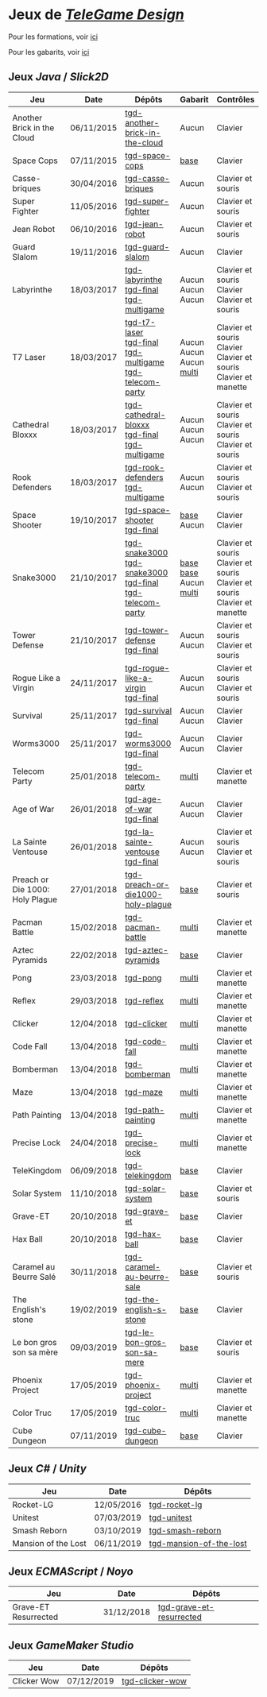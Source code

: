 # Jeux de [*TeleGame Design*](https://telegd.github.io/)

Pour les formations, voir [ici](https://github.com/TeleGD/formations)

Pour les gabarits, voir [ici](https://github.com/TeleGD/templates)

## Jeux *Java* / *Slick2D*

| Jeu | Date | Dépôts | Gabarit | Contrôles |
| - | - | - | - | - |
| Another Brick in the Cloud | 06/11/2015 | [tgd-another-brick-in-the-cloud][another-brick-in-the-cloud-0] | Aucun | Clavier |
| Space Cops | 07/11/2015 | [tgd-space-cops][space-cops-0] | [base][base] | Clavier |
| Casse-briques | 30/04/2016 | [tgd-casse-briques][casse-briques-0] | Aucun | Clavier et souris |
| Super Fighter | 11/05/2016 | [tgd-super-fighter][super-fighter-0] | Aucun | Clavier et souris |
| Jean Robot | 06/10/2016 | [tgd-jean-robot][jean-robot-0] | Aucun | Clavier et souris |
| Guard Slalom | 19/11/2016 | [tgd-guard-slalom][guard-slalom-0] | Aucun | Clavier |
| Labyrinthe | 18/03/2017 | [tgd-labyrinthe][labyrinthe-0]<br/>[tgd-final][labyrinthe-1]<br/>[tgd-multigame][labyrinthe-2] | Aucun<br/>Aucun<br/>Aucun | Clavier et souris<br/>Clavier<br/>Clavier et souris |
| T7 Laser | 18/03/2017 | [tgd-t7-laser][t7-laser-0]<br/>[tgd-final][t7-laser-1]<br/>[tgd-multigame][t7-laser-2]<br/>[tgd-telecom-party][t7-laser-3] | Aucun<br/>Aucun<br/>Aucun<br/>[multi][multi] | Clavier et souris<br/>Clavier<br/>Clavier et souris<br/>Clavier et manette |
| Cathedral Bloxxx | 18/03/2017 | [tgd-cathedral-bloxxx][cathedral-bloxxx-0]<br/>[tgd-final][cathedral-bloxxx-1]<br/>[tgd-multigame][cathedral-bloxxx-2] | Aucun<br/>Aucun<br/>Aucun | Clavier et souris<br/>Clavier et souris<br/>Clavier et souris |
| Rook Defenders | 18/03/2017 | [tgd-rook-defenders][rook-defenders-0]<br/>[tgd-multigame][rook-defenders-1] | Aucun<br/>Aucun | Clavier et souris<br/>Clavier et souris |
| Space Shooter | 19/10/2017 | [tgd-space-shooter][space-shooter-0]<br/>[tgd-final][space-shooter-1] | [base][base]<br/>Aucun | Clavier<br/>Clavier |
| Snake3000 | 21/10/2017 | [tgd-snake3000][snake3000-0]<br/>[tgd-snake3000][snake3000-1]<br/>[tgd-final][snake3000-2]<br/>[tgd-telecom-party][snake3000-3] | [base][base]<br/>[base][base]<br/>Aucun<br/>[multi][multi] | Clavier et souris<br/>Clavier et souris<br/>Clavier et souris<br/>Clavier et manette |
| Tower Defense | 21/10/2017 | [tgd-tower-defense][tower-defense-0]<br/>[tgd-final][tower-defense-1] | Aucun<br/>Aucun | Clavier et souris<br/>Clavier et souris |
| Rogue Like a Virgin | 24/11/2017 | [tgd-rogue-like-a-virgin][rogue-like-a-virgin-0]<br/>[tgd-final][rogue-like-a-virgin-1] | Aucun<br/>Aucun | Clavier et souris<br/>Clavier et souris |
| Survival | 25/11/2017 | [tgd-survival][survival-0]<br/>[tgd-final][survival-1] | Aucun<br/>Aucun | Clavier<br/>Clavier |
| Worms3000 | 25/11/2017 | [tgd-worms3000][worms3000-0]<br/>[tgd-final][worms3000-1] | Aucun<br/>Aucun | Clavier<br/>Clavier |
| Telecom Party | 25/01/2018 | [tgd-telecom-party][telecom-party-0] | [multi][multi] | Clavier et manette |
| Age of War | 26/01/2018 | [tgd-age-of-war][age-of-war-0]<br/>[tgd-final][age-of-war-1] | Aucun<br/>Aucun | Clavier<br/>Clavier |
| La Sainte Ventouse | 26/01/2018 | [tgd-la-sainte-ventouse][la-sainte-ventouse-0]<br/>[tgd-final][la-sainte-ventouse-1] | Aucun<br/>Aucun | Clavier et souris<br/>Clavier et souris |
| Preach or Die 1000: Holy Plague | 27/01/2018 | [tgd-preach-or-die1000-holy-plague][preach-or-die1000-holy-plague-0] | [base][base] | Clavier et souris |
| Pacman Battle | 15/02/2018 | [tgd-pacman-battle][pacman-battle-0] | [multi][multi] | Clavier et manette |
| Aztec Pyramids | 22/02/2018 | [tgd-aztec-pyramids][aztec-pyramids-0] | [base][base] | Clavier |
| Pong | 23/03/2018 | [tgd-pong][pong-0] | [multi][multi] | Clavier et manette |
| Reflex | 29/03/2018 | [tgd-reflex][reflex-0] | [multi][multi] | Clavier et manette |
| Clicker | 12/04/2018 | [tgd-clicker][clicker-0] | [multi][multi] | Clavier et manette |
| Code Fall | 13/04/2018 | [tgd-code-fall][code-fall-0] | [multi][multi] | Clavier et manette |
| Bomberman | 13/04/2018 | [tgd-bomberman][bomberman-0] | [multi][multi] | Clavier et manette |
| Maze | 13/04/2018 | [tgd-maze][maze-0] | [multi][multi] | Clavier et manette |
| Path Painting | 13/04/2018 | [tgd-path-painting][path-painting-0] | [multi][multi] | Clavier et manette |
| Precise Lock | 24/04/2018 | [tgd-precise-lock][precise-lock-0] | [multi][multi] | Clavier et manette |
| TeleKingdom | 06/09/2018 | [tgd-telekingdom][telekingdom-0] | [base][base] | Clavier |
| Solar System | 11/10/2018 | [tgd-solar-system][solar-system-0] | [base][base] | Clavier et souris |
| Grave-ET | 20/10/2018 | [tgd-grave-et][grave-et-0] | [base][base] | Clavier |
| Hax Ball | 20/10/2018 | [tgd-hax-ball][hax-ball-0] | [base][base] | Clavier |
| Caramel au Beurre Salé | 30/11/2018 | [tgd-caramel-au-beurre-sale][caramel-au-beurre-sale-0] | [base][base] | Clavier et souris |
| The English's stone | 19/02/2019 | [tgd-the-english-s-stone][the-english-s-stone-0] | [base][base] | Clavier |
| Le bon gros son sa mère | 09/03/2019 | [tgd-le-bon-gros-son-sa-mere][le-bon-gros-son-sa-mere-0] | [base][base] | Clavier et souris |
| Phoenix Project | 17/05/2019 | [tgd-phoenix-project][phoenix-project-0] | [multi][multi] | Clavier et manette |
| Color Truc | 17/05/2019 | [tgd-color-truc][color-truc-0] | [multi][multi] | Clavier et manette |
| Cube Dungeon | 07/11/2019 | [tgd-cube-dungeon][cube-dungeon-0] | [base][base] | Clavier |

## Jeux *C#* / *Unity*

| Jeu | Date | Dépôts |
| - | - | - |
| Rocket-LG | 12/05/2016 | [tgd-rocket-lg][rocket-lg-0] |
| Unitest | 07/03/2019 | [tgd-unitest][unitest-0] |
| Smash Reborn | 03/10/2019 | [tgd-smash-reborn][smash-reborn-0] |
| Mansion of the Lost | 06/11/2019 | [tgd-mansion-of-the-lost][mansion-of-the-lost-0] |

## Jeux *ECMAScript* / *Noyo*

| Jeu | Date | Dépôts |
| - | - | - |
| Grave-ET Resurrected | 31/12/2018 | [tgd-grave-et-resurrected][tgd-grave-et-resurrected-0] |

## Jeux *GameMaker Studio*

| Jeu | Date | Dépôts |
| - | - | - |
| Clicker Wow | 07/12/2019 | [tgd-clicker-wow][tgd-clicker-wow-0] |


[another-brick-in-the-cloud-0]: https://github.com/TeleGD/tgd-another-brick-in-the-cloud/tree/master/src/fr
[space-cops-0]: https://github.com/TeleGD/tgd-space-cops/tree/master/src/spaceCops
[casse-briques-0]: https://github.com/TeleGD/tgd-casse-briques/tree/master/src/fr
[super-fighter-0]: https://github.com/TeleGD/tgd-super-fighter/tree/master/src/fr
[jean-robot-0]: https://github.com/TeleGD/tgd-jean-robot/tree/master/src/fr
[guard-slalom-0]: https://github.com/TeleGD/tgd-guard-slalom/tree/master/src/fr
[labyrinthe-0]: https://github.com/TeleGD/tgd-labyrinthe/tree/master/src/games/labyrinthe
[labyrinthe-1]: https://github.com/TeleGD/tgd-final/tree/master/src/games/Labyrinthe
[labyrinthe-2]: https://github.com/TeleGD/tgd-multigame/tree/master/src/game1
[t7-laser-0]: https://github.com/TeleGD/tgd-t7-laser/tree/master/src/games/t7Laser
[t7-laser-1]: https://github.com/TeleGD/tgd-final/tree/master/src/games/T7Laser
[t7-laser-2]: https://github.com/TeleGD/tgd-multigame/tree/master/src/game2
[t7-laser-3]: https://github.com/TeleGD/tgd-telecom-party/tree/master/src/games/t7Laser
[cathedral-bloxxx-0]: https://github.com/TeleGD/tgd-cathedral-bloxxx/tree/master/src/games/cathedralBloxxx
[cathedral-bloxxx-1]: https://github.com/TeleGD/tgd-final/tree/master/src/games/CathedralBloxxx
[cathedral-bloxxx-2]: https://github.com/TeleGD/tgd-multigame/tree/master/src/game3
[rook-defenders-0]: https://github.com/TeleGD/tgd-rook-defenders/tree/master/src/games/rookDefenders
[rook-defenders-1]: https://github.com/TeleGD/tgd-multigame/tree/master/src/game4
[space-shooter-0]: https://github.com/TeleGD/tgd-space-shooter/tree/master/src/games/spaceShooter
[space-shooter-1]: https://github.com/TeleGD/tgd-final/tree/master/src/games/SpaceShooter
[snake3000-0]: https://github.com/TeleGD/tgd-snake3000/tree/master/src/games/snake3000
[snake3000-1]: https://github.com/TeleGD/tgd-snake3000/tree/master/src/games/snake3001
[snake3000-2]: https://github.com/TeleGD/tgd-final/tree/master/src/games/Snake
[snake3000-3]: https://github.com/TeleGD/tgd-telecom-party/tree/master/src/games/snake3000
[tower-defense-0]: https://github.com/TeleGD/tgd-tower-defense/tree/master/src/games/towerDefense
[tower-defense-1]: https://github.com/TeleGD/tgd-final/tree/master/src/games/TowerDefense
[rogue-like-a-virgin-0]: https://github.com/TeleGD/tgd-rogue-like-a-virgin/tree/master/src/games/rogueLikeAVirgin
[rogue-like-a-virgin-1]: https://github.com/TeleGD/tgd-final/tree/master/src/games/RogueLikeAVirgin
[survival-0]: https://github.com/TeleGD/tgd-survival/tree/master/src/games/survival
[survival-1]: https://github.com/TeleGD/tgd-final/tree/master/src/games/Survival
[worms3000-0]: https://github.com/TeleGD/tgd-worms3000/tree/master/src/games/worms3000
[worms3000-1]: https://github.com/TeleGD/tgd-final/tree/master/src/games/Worms3000
[telecom-party-0]: https://github.com/TeleGD/tgd-telecom-party/tree/master/src/games/telecomParty
[age-of-war-0]: https://github.com/TeleGD/tgd-age-of-war/tree/master/src/games/ageOfWar
[age-of-war-1]: https://github.com/TeleGD/tgd-final/tree/master/src/games/AgeOfWar
[la-sainte-ventouse-0]: https://github.com/TeleGD/tgd-la-sainte-ventouse/tree/master/src/games/laSainteVentouse
[la-sainte-ventouse-1]: https://github.com/TeleGD/tgd-final/tree/master/src/games/LaSainteVentouse
[preach-or-die1000-holy-plague-0]: https://github.com/TeleGD/tgd-preach-or-die1000-holy-plague/tree/master/src/games/preachOrDie1000HolyPlague
[pacman-battle-0]: https://github.com/TeleGD/tgd-pacman-battle/tree/master/src/games/pacmanBattle
[aztec-pyramids-0]: https://github.com/TeleGD/tgd-aztec-pyramids/tree/master/src/games/aztecPyramids
[pong-0]: https://github.com/TeleGD/tgd-pong/tree/master/src/games/pong
[reflex-0]: https://github.com/TeleGD/tgd-reflex/tree/master/src/games/reflex
[clicker-0]: https://github.com/TeleGD/tgd-clicker/tree/master/src/games/clicker
[code-fall-0]: https://github.com/TeleGD/tgd-code-fall/tree/master/src/games/codeFall
[bomberman-0]: https://github.com/TeleGD/tgd-bomberman/tree/master/src/games/bomberman
[maze-0]: https://github.com/TeleGD/tgd-maze/tree/master/src/games/maze
[path-painting-0]: https://github.com/TeleGD/tgd-path-painting/tree/master/src/games/pathPainting
[precise-lock-0]: https://github.com/TeleGD/tgd-precise-lock/tree/master/src/games/preciseLock
[telekingdom-0]: https://github.com/TeleGD/tgd-telekingdom/tree/master/src/telekingdom
[solar-system-0]: https://github.com/TeleGD/tgd-solar-system/tree/master/src/solar_system
[grave-et-0]: https://github.com/TeleGD/tgd-grave-et/tree/master/src/games/graveEt
[hax-ball-0]: https://github.com/TeleGD/tgd-hax-ball/tree/master/src/haxBall
[caramel-au-beurre-sale-0]: https://github.com/TeleGD/tgd-caramel-au-beurre-sale/tree/master/src/waterSymbol
[the-english-s-stone-0]: https://github.com/TeleGD/tgd-the-english-s-stone/tree/master/src/theEnglishSStone
[le-bon-gros-son-sa-mere-0]: https://github.com/TeleGD/tgd-le-bon-gros-son-sa-mere/tree/master/src/leBonGrosSonSaMere
[phoenix-project-0]: https://github.com/TeleGD/tgd-phoenix-project/tree/master/src/games/phoenixProject
[color-truc-0]: https://github.com/TeleGD/tgd-color-truc/tree/master/src/games/colorTruc
[cube-dungeon-0]: https://github.com/TeleGD/tgd-cube-dungeon/tree/master/src/games/cubeDungeon

[base]: https://github.com/TeleGD/tgd-template-slick2d-base
[multi]: https://github.com/TeleGD/tgd-template-slick2d-multi
[uni]: https://github.com/TeleGD/tgd-template-slick2d-uni

[rocket-lg-0]: https://github.com/TeleGD/tgd-rocket-lg
[unitest-0]: https://github.com/TeleGD/tgd-unitest
[smash-reborn-0]: https://github.com/TeleGD/tgd-smash-reborn
[mansion-of-the-lost-0]: https://github.com/TeleGD/tgd-mansion-of-the-lost

[tgd-grave-et-resurrected-0]: https://github.com/TeleGD/tgd-grave-et-resurrected

[tgd-clicker-wow-0]: https://github.com/TeleGD/tgd-clicker-wow
